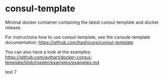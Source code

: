 # consul-template
Minimal docker container containing the latest consul-template and docker release.

For instructions how to use consul-template, see the consule-template documentation: 
https://github.com/hashicorp/consul-template

You can also have a look at the examples: https://github.com/avthart/docker-consul-template/blob/master/examples/examples.md

test 7
